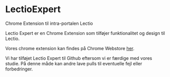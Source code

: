 # LectioExpert
Chrome Extension til intra-portalen Lectio 

Lectio Expert er en Chrome Extension som tilføjer funktionalitet og design til Lectio.

Vores chrome extension kan findes på Chrome Webstore [her](https://chrome.google.com/webstore/detail/hdfpfilneelpdfahbkehkgjlbccijkkk/).

Vi har tilføjet Lectio Expert til Github eftersom vi er færdige med vores studie. På denne måde kan andre lave pulls til eventuelle fejl eller forbedringer.
